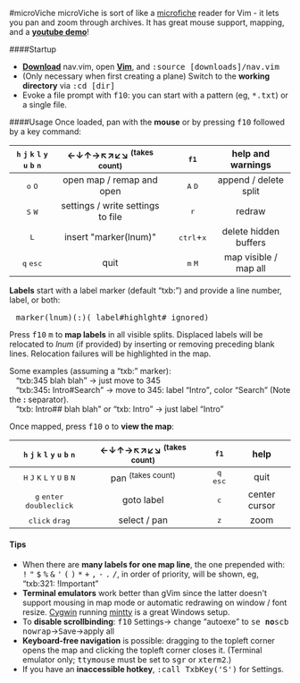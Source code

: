 #microViche
microViche is sort of like a [microfiche](http://www.wisegeek.org/what-is-microfiche.htm) reader for Vim - it lets you pan and zoom through archives. It has great mouse support, mapping, and a **[youtube demo](http://www.youtube.com/watch?v=xkED6Mv_4bc)**!

####Startup
- **[Download](https://raw.github.com/q335r49/textabyss/master/nav.vim)** nav.vim, open **[Vim](http://www.vim.org)**, and <samp>:source [downloads]/nav.vim</samp>
- (Only necessary when first creating a plane) Switch to the **working directory** via <samp>:cd [dir]</samp> 
- Evoke a file prompt with <kbd>f10</kbd>: you can start with a pattern (eg, <samp>*.txt</samp>) or a single file.

####Usage
Once loaded, pan with the **mouse** or by pressing <kbd>f10</kbd> followed by a key command:

<kbd>h</kbd> <kbd>j</kbd> <kbd>k</kbd> <kbd>l</kbd> <kbd>y</kbd> <kbd>u</kbd> <kbd>b</kbd> <kbd>n</kbd> | ←↓↑→↖↗↙↘ <sup>(takes count)</sup> || <kbd>f1</kbd> | help and warnings
:---: | :---: | :---: | :---: | :---:
<kbd>o</kbd> <kbd>O</kbd> | open map / remap and open || <kbd>A</kbd> <kbd>D</kbd> | append / delete split
<kbd>S</kbd> <kbd>W</kbd> | settings / write settings to file || <kbd>r</kbd> | redraw
<kbd>L</kbd> | insert "marker(lnum)" || <kbd>ctrl</kbd>+<kbd>x</kbd> | delete hidden buffers
<kbd>q</kbd> <kbd>esc</kbd> | quit || <kbd>m</kbd> <kbd>M</kbd> | map visible / map all

**Labels** start with a label marker (default <q>txb:</q>) and provide a line number, label, or both:

&nbsp;&nbsp;&nbsp;<samp>marker(lnum)(:)( label#highlght# ignored)</samp>

Press <kbd>f10</kbd> <kbd>m</kbd> to **map labels** in all visible splits. Displaced labels will be relocated to *lnum* (if provided) by inserting or removing preceding blank lines. Relocation failures will be highlighted in the map.

Some examples (assuming a <q>txb:</q> marker):  
&nbsp;&nbsp;&nbsp;<q>txb:345 blah blah</q> → just move to 345  
&nbsp;&nbsp;&nbsp;<q>txb:345<b>:</b> Intro#Search</q> → move to 345: label <q>Intro</q>, color <q>Search</q> (Note the <b>:</b> separator).  
&nbsp;&nbsp;&nbsp;<q>txb: Intro## blah blah</q> or <q>txb: Intro</q> → just label <q>Intro</q>

Once mapped, press <kbd>f10</kbd> <kbd>o</kbd> to **view the map**: 

<kbd>h</kbd> <kbd>j</kbd> <kbd>k</kbd> <kbd>l</kbd> <kbd>y</kbd> <kbd>u</kbd> <kbd>b</kbd> <kbd>n</kbd> | ←↓↑→↖↗↙↘ <sup>(takes count)</sup> | | <kbd>f1</kbd> | help
:---: | :---: | :---: | :---: | :---:
<kbd>H</kbd> <kbd>J</kbd> <kbd>K</kbd> <kbd>L</kbd> <kbd>Y</kbd> <kbd>U</kbd> <kbd>B</kbd> <kbd>N</kbd> | pan <sup>(takes count)</sup> || <kbd>q</kbd> <kbd>esc</kbd> | quit
<kbd>g</kbd> <kbd>enter</kbd> <kbd>doubleclick</kbd> | goto label || <kbd>c</kbd> | center cursor
 <kbd>click</kbd> <kbd>drag</kbd> | select / pan || <kbd>z</kbd> | zoom

#### Tips
- When there are **many labels for one map line**, the one prepended with: <kbd>!</kbd> <kbd>"</kbd> <kbd>$</kbd> <kbd>%</kbd> <kbd>&</kbd> <kbd>'</kbd> <kbd>(</kbd> <kbd>)</kbd> <kbd>*</kbd> <kbd>+</kbd> <kbd>,</kbd> <kbd>-</kbd> <kbd>.</kbd> <kbd>/</kbd>, in order of priority, will be shown, eg, <q>txb:321: !Important</q>
- **Terminal emulators** work better than gVim since the latter doesn't support mousing in map mode or automatic redrawing on window / font resize. [Cygwin](http://www.cygwin.com/) running [mintty](https://code.google.com/p/mintty/) is a great Windows setup.
- To **disable scrollbinding**: <kbd>f10</kbd> <kbd>S</kbd>ettings→ <kbd>c</kbd>hange <q>autoexe</q> to <samp>se </samp>**<samp>no</samp>**<samp>scb nowrap</samp>→<kbd>S</kbd>ave→apply all
- **Keyboard-free navigation** is possible: dragging to the topleft corner opens the map and clicking the topleft corner closes it. (Terminal emulator only; <samp>ttymouse</samp> must be set to <samp>sgr</samp> or <samp>xterm2</samp>.)
- If you have an **inaccessible hotkey**, <samp>:call TxbKey('S')</samp> for <kbd>S</kbd>ettings.
